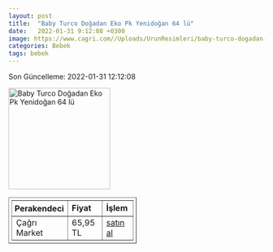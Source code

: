 ```yaml
---
layout: post
title:  "Baby Turco Doğadan Eko Pk Yenidoğan 64 lü"
date:   2022-01-31 9:12:08 +0300
image: https://www.cagri.com//Uploads/UrunResimleri/baby-turco-dogadan-eko-pk-yenidogan-64-c-71fb.jpg
categories: Bebek
tags: bebek
---
```


Son Güncelleme: 2022-01-31 12:12:08

<img src="https://www.cagri.com//Uploads/UrunResimleri/baby-turco-dogadan-eko-pk-yenidogan-64-c-71fb.jpg" width="200" alt="Baby Turco Doğadan Eko Pk Yenidoğan 64 lü" />

<table border="1" style="padding: 5px;width:50%;">
  <tr>
    <td style="padding: 5px;"><strong>Perakendeci</strong></td>
    <td><strong>Fiyat</strong></td>
    <td><strong>İşlem</strong></td>
  </tr>
  <tr>
              <td>Çağrı Market</td>
              <td>65,95 TL</td>
              <td><a target="_blank" href="https://www.cagri.com/baby-turco-dogadan-eko-pk-yenidogan-64-lu">satın al</a></td>
            </tr>
</table>
